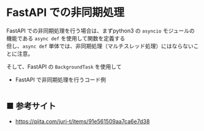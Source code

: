 # FastAPI での非同期処理

FastAPI での非同期処理を行う場合は、まずpython3 の `asyncio` モジュールの機能である `async def` を使用して関数を定義する<br>
但し、`async def` 単体では、非同期処理（マルチスレッド処理）にはならないことに注意。

そして、FastAPI の `BackgroundTask` を使用して

- FastAPI で非同期処理を行うコード例
    ```python
    ```

## ■ 参考サイト
- https://qiita.com/juri-t/items/91e561509aa7ca6e7d38